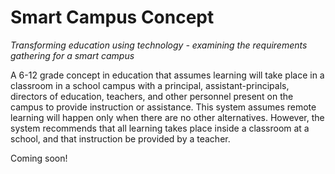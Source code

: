 # Smart Campus Concept

*Transforming education using technology - examining the requirements gathering for a smart campus*

A 6-12 grade concept in education that assumes learning will take place in a classroom in a school campus with a principal, assistant-principals, directors of education, teachers, and other personnel present on the campus to provide instruction or assistance. This system assumes remote learning will happen only when there are no other alternatives. However, the system recommends that all learning takes place inside a classroom at a school, and that instruction be provided by a teacher.


Coming soon!
